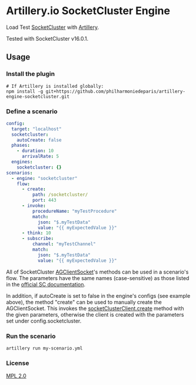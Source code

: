 # Artillery.io SocketCluster Engine

Load Test [SocketCluster](https://socketcluster.io/) with [Artillery](https://artillery.io).

Tested with SocketCluster v16.0.1.

## Usage

### Install the plugin

```
# If Artillery is installed globally:
npm install -g git+https://github.com/philharmoniedeparis/artillery-engine-socketcluster.git
```

### Define a scenario

```yaml
config:
  target: "localhost"
  socketcluster:
    autoCreate: false
  phases:
    - duration: 10
      arrivalRate: 5
  engines:
    socketcluster: {}
scenarios:
  - engine: "socketcluster"
    flow:
      - create:
          path: /socketcluster/
          port: 443
      - invoke:
          procedureName: "myTestProcedure"
          match:
            json: "$.myTestData"
            value: "{{ myExpectedValue }}"
      - think: 10
      - subscribe:
          channel: "myTestChannel"
          match:
            json: "$.myTestData"
            value: "{{ myExpectedValue }}"
```

All of SocketCluster [AGClientSocket](https://socketcluster.io/docs/api-ag-client-socket/)'s methods can be used in a scenario's flow.
The parameters have the same names (case-sensitive) as those listed in the [official SC documentation](https://socketcluster.io/docs/api-ag-client-socket/#methods).

In addition, if autoCreate is set to false in the engine's configs (see example above), the method "create" can be used to manually create the AGClientSocket. This invokes the [socketClusterClient.create](https://socketcluster.io/docs/api-socket-cluster-client/#methods) method with the given parameters, otherwise the client is created with the parameters set under config.socketcluster.

### Run the scenario

```
artillery run my-scenario.yml
```


### License

[MPL 2.0](https://www.mozilla.org/en-US/MPL/2.0/)



